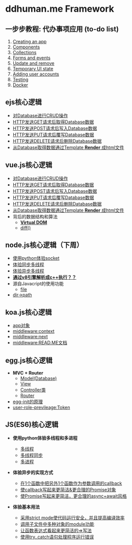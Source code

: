 # ddhuman.me Framework

## 一步步教程: 代办事项应用 (to-do list)

1. [Creating an app](/chapters/一步步教程_代办事项应用/Creating_an_app.md)
2. [Components](/chapters/一步步教程_代办事项应用/Components.md)
3. [Collections](/chapters/一步步教程_代办事项应用/Collections.md)
4. [Forms and events](/chapters/一步步教程_代办事项应用/Forms_and_events.md)
5. [Update and remove](/chapters/一步步教程_代办事项应用/Update_and_remove.md)
7. [Temporary UI state](/chapters/一步步教程_代办事项应用/Temporary_UI_state.md)
8. [Adding user accounts](/chapters/一步步教程_代办事项应用/Adding_user_accounts.md)
9. [Testing](/chapters/一步步教程_代办事项应用/Testing.md)
10. [Docker](/chapters/一步步教程_代办事项应用/Docker.md)

## ejs核心逻辑

- [对Database进行CRUD操作](/chapters/ejs核心逻辑/对Database进行CRUD操作.md)
- [HTTP发送GET请求后取得Database数据](/chapters/ejs核心逻辑/HTTP发送GET请求后取得Database数据.md)
- [HTTP发送POST请求后写入Database数据](/chapters/ejs核心逻辑/HTTP发送POST请求后写入Database数据.md)
- [HTTP发送PUT请求后覆写Database数据](/chapters/ejs核心逻辑/HTTP发送PUT请求后覆写Database数据.md)
- [HTTP发送DELETE请求后删除Database数据](/chapters/ejs核心逻辑/HTTP发送DELETE请求后删除Database数据)
- [从Database取得数据通过Template **Render** 成html文件](/chapters/ejs核心逻辑/从Database取得数据通过TemplateRender成html文件.md)

## vue.js核心逻辑

- [对Database进行CRUD操作](/chapters/vue.js核心逻辑/对Database进行CRUD操作.md)
- [HTTP发送GET请求后取得Database数据](/chapters/vue.js核心逻辑/HTTP发送GET请求后取得Database数据.md)
- [HTTP发送POST请求后写入Database数据](/chapters/vue.js核心逻辑/HTTP发送POST请求后写入Database数据.md)
- [HTTP发送PUT请求后覆写Database数据](/chapters/vue.js核心逻辑/HTTP发送PUT请求后覆写Database数据.md)
- [HTTP发送DELETE请求后删除Database数据](/chapters/vue.js核心逻辑/HTTP发送DELETE请求后删除Database数据)
- [从Database取得数据通过Template **Render** 成html文件](/chapters/vue.js核心逻辑/从Database取得数据通过TemplateRender成html文件.md)
- 背后的数据结构和算法
	- [**Virtual DOM**](/chapters/vue.js核心逻辑/Virtual_DOM.md)
	- [diff()](/chapters/vue.js核心逻辑/diff().md)

## node.js核心逻辑（下周）

- [使用python体验socket](/chapters/node.js核心逻辑/使用python体验socket.md)
- [体验同步多线程](/chapters/node.js核心逻辑/体验同步多线程.md)
- [体验异步多线程](/chapters/node.js核心逻辑/体验异步多线程.md)
- [**通过v8引擎解析成c++执行？？**](/chapters/node.js核心逻辑/通过v8引擎解析成c++执行？？.md)
- 源自Javacript的使用功能
	- [file](/chapters/node.js核心逻辑/file.md)
- [dir->path](/chapters/node.js核心逻辑/dir_path.md)

## koa.js核心逻辑

- [app对象](/chapters/koa.js核心逻辑/app对象.md)
- [middleware:context](/chapters/koa.js核心逻辑/middleware:context.md)
- [middleware:next](/chapters/koa.js核心逻辑/middleware:next.md)
- [middleware:READ.ME文档](/chapters/koa.js核心逻辑/middleware:READ.ME文档.md)

## egg.js核心逻辑

- **MVC + Router**
	- [Model(Database)](/chapters/gg.js核心逻辑/Model(Database).md)
	- [View](/chapters/gg.js核心逻辑/View.md)
	- [Controller类](/chapters/gg.js核心逻辑/Controller类.md)
	- [Router](/chapters/gg.js核心逻辑/Router.md)
- [egg-init的原理](/chapters/gg.js核心逻辑/egg-init的原理.md)
- [user-role-previleage:Token](/chapters/gg.js核心逻辑/user-role-previleage:Token.md)

## JS(ES6)核心逻辑

- **使用python体验多线程和多进程**
	- [多线程](/chapters/JS(ES6)核心逻辑/使用python体验多线程.md)
	- [多线程同步](/chapters/JS(ES6)核心逻辑/使用python体验多线程同步.md) 
	- [多进程](/chapters/JS(ES6)核心逻辑/使用python体验多进程.md)

- **体验异步的实现方式**
  - [在1个函数中把另外1个函数作为参数调用的callback](/chapters/JS(ES6)核心逻辑/在1个函数中把另外1个函数作为参数调用的callback.md)
  - [使callback写起来更简洁&更合理的Promise对象](/chapters/JS(ES6)核心逻辑/使callback写起来更简洁&更合理的Promise对象.md)
  - [使Promise写起来更简洁，更合理的async+await风格](/chapters/JS(ES6)核心逻辑/使Promise写起来更简洁，更合理的async+await风格.md)

- **体验基本用法**
  - [采用strict mode使代码运行安全，并且提高编译效率](/chapters/JS(ES6)核心逻辑/采用strict_mode使代码运行安全&提高编译效率.md)
  - [调用子文件中多种对象的module功能](/chapters/JS(ES6)核心逻辑/调用子文件中多种对象的module功能.md)
  - [让函数表达式看起来更简洁的=>写法](/chapters/JS(ES6)核心逻辑/让函数表达式看起来更简洁的Arrow写法.md)
  - [使用try..catch语句处理程序运行错误](/chapters/JS(ES6)核心逻辑/使用try..catch语句处理程序运行错误.md)



